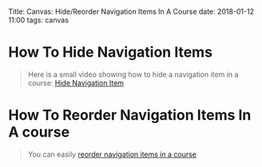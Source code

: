 Title: Canvas: Hide/Reorder Navigation Items In A Course
date: 2018-01-12 11:00
tags: canvas

# How To Hide Navigation Items

> Here is a small video showing how to hide a navigation item in a course: [Hide Navigation Item](https://owncloud.eoas.ubc.ca/s/TRvgFUb3Ccq4QbM)


# How To Reorder Navigation Items In A course

> You can easily [reorder navigation items in a course](https://community.canvaslms.com/docs/DOC-12933)
